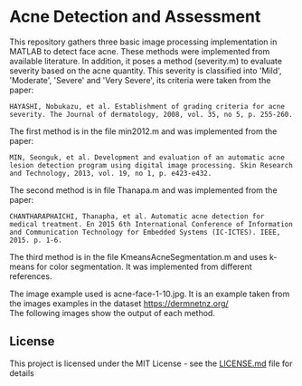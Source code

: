# Acne Detection and Assessment

This repository gathers three basic image processing implementation in MATLAB to detect face acne. These methods were implemented from available literature. In addition, it poses a method (severity.m) to evaluate severity based on the acne quantity. This severity is classified into 'Mild', 'Moderate', 'Severe' and 'Very Severe', its criteria were taken from the paper:

```
HAYASHI, Nobukazu, et al. Establishment of grading criteria for acne severity. The Journal of dermatology, 2008, vol. 35, no 5, p. 255-260.
``` 
The first method is in the file min2012.m and was implemented from the paper:  

```
MIN, Seonguk, et al. Development and evaluation of an automatic acne lesion detection program using digital image processing. Skin Research and Technology, 2013, vol. 19, no 1, p. e423-e432.
```
The second method is in file Thanapa.m and was implemented from the paper:

```
CHANTHARAPHAICHI, Thanapha, et al. Automatic acne detection for medical treatment. En 2015 6th International Conference of Information and Communication Technology for Embedded Systems (IC-ICTES). IEEE, 2015. p. 1-6.
```

The third method is in the file KmeansAcneSegmentation.m and uses k-means for color segmentation. It was implemented from different references. 

The image example used is acne-face-1-10.jpg. It is an example taken from the images examples in the dataset https://dermnetnz.org/  
The following images show the output of each method.

## License

This project is licensed under the MIT License - see the [LICENSE.md](LICENSE.md) file for details
